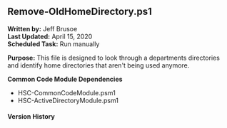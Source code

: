 ## Remove-OldHomeDirectory.ps1

**Written by:** Jeff Brusoe<br>
**Last Updated:** April 15, 2020<br>
**Scheduled Task:** Run manually<br>

**Purpose:** This file is designed to look through a departments directories and identify home directories that aren't being used anymore.

**Common Code Module Dependencies**<br>
* HSC-CommonCodeModule.psm1
* HSC-ActiveDirectoryModule.psm1

#### Version History
